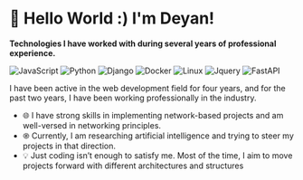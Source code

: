 # 👋 Hello World :) I'm Deyan! 
**Technologies I have worked with during several years of professional experience.**

![JavaScript](https://img.shields.io/badge/javascript-black?style=for-the-badge&logo=javascript)
![Python](https://img.shields.io/badge/python-3670A0?style=for-the-badge&logo=python&logoColor=ffdd54)
![Django](https://img.shields.io/badge/Django-092E20?style=for-the-badge&logo=django&logoColor=green)
![Docker](https://img.shields.io/badge/docker-257bd6?style=for-the-badge&logo=docker&logoColor=white)
![Linux](https://img.shields.io/badge/Linux-FCC624?style=for-the-badge&logo=linux&logoColor=black)
![Jquery](https://img.shields.io/badge/jQuery-0769AD?style=for-the-badge&logo=jquery&logoColor=white)
![FastAPI](https://img.shields.io/badge/FastAPI-005571?style=for-the-badge&logo=fastapi)

I have been active in the web development field for four years, and for the past two years, I have been working
professionally in the industry.

- 🌐  I have strong skills in implementing network-based projects and am well-versed in networking principles.
- ֎   Currently, I am researching artificial intelligence and trying to steer my projects in that direction.
- 💡  Just coding isn’t enough to satisfy me. Most of the time, I aim to move projects forward with different architectures and structures
